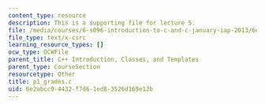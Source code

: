 ```yaml
---
content_type: resource
description: This is a supporting file for lecture 5.
file: /media/courses/6-s096-introduction-to-c-and-c-january-iap-2013/6e2abcc94432f7d61ed83526d169e12b_p1_grades.c
file_type: text/x-csrc
learning_resource_types: []
ocw_type: OCWFile
parent_title: C++ Introduction, Classes, and Templates
parent_type: CourseSection
resourcetype: Other
title: p1_grades.c
uid: 6e2abcc9-4432-f7d6-1ed8-3526d169e12b
---
```

